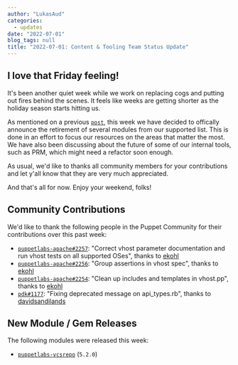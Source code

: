 ```yaml
---
author: "LukasAud"
categories:
  - updates
date: "2022-07-01"
blog_tags: null
title: "2022-07-01: Content & Tooling Team Status Update"
---
```


## I love that Friday feeling!

It's been another quiet week while we work on replacing cogs and putting out fires behind the scenes.
It feels like weeks are getting shorter as the holiday season starts hitting us.

As mentioned on a previous [`post`][post], this week we have decided to offically announce the retirement of several modules from our supported list.
This is done in an effort to focus our resources on the areas that matter the most.
We have also been discussing about the future of some of our internal tools, such as PRM, which might need a refactor soon enough.

As usual, we'd like to thanks all community members for your contributions and let y'all know that they are very much appreciated.

And that's all for now. Enjoy your weekend, folks!

## Community Contributions

We'd like to thank the following people in the Puppet Community for their contributions over this past week:

- [`puppetlabs-apache#2257`][puppetlabs-apache-pr-2257]: "Correct vhost parameter documentation and run vhost tests on all supported OSes", thanks to [ekohl][ekohl]
- [`puppetlabs-apache#2256`][puppetlabs-apache-pr-2256]: "Group assertions in vhost spec", thanks to [ekohl][ekohl]
- [`puppetlabs-apache#2254`][puppetlabs-apache-pr-2254]: "Clean up includes and templates in vhost.pp", thanks to [ekohl][ekohl]
- [`pdk#1177`][pdk-pr-1177]: "Fixing deprecated message on api_types.rb", thanks to [davidsandilands][davidsandilands]

## New Module / Gem Releases

The following modules were released this week:

- [`puppetlabs-vcsrepo`][puppetlabs-vcsrepo] (`5.2.0`)

  [puppetlabs-vcsrepo]: https://github.com/puppetlabs/puppetlabs-vcsrepo
  [puppetlabs-apache-pr-2257]: https://github.com/puppetlabs/puppetlabs-apache/pull/2257
  [ekohl]: https://github.com/ekohl
  [puppetlabs-apache-pr-2256]: https://github.com/puppetlabs/puppetlabs-apache/pull/2256
  [puppetlabs-apache-pr-2254]: https://github.com/puppetlabs/puppetlabs-apache/pull/2254
  [pdk-pr-1177]: https://github.com/puppetlabs/pdk/pull/1177
  [davidsandilands]: https://github.com/davidsandilands
  [post]: https://puppetlabs.github.io/content-and-tooling-team/blog/posts/2022-06-30-changes-to-supported-modules/
